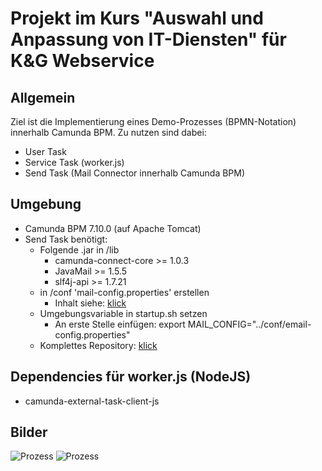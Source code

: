 # Projekt im Kurs "Auswahl und Anpassung von IT-Diensten" für K&G Webservice
## Allgemein
Ziel ist die Implementierung eines Demo-Prozesses (BPMN-Notation) innerhalb Camunda BPM. Zu nutzen sind dabei:
- User Task
- Service Task (worker.js)
- Send Task (Mail Connector innerhalb Camunda BPM)
## Umgebung
- Camunda BPM 7.10.0 (auf Apache Tomcat)
- Send Task benötigt:
  - Folgende .jar in /lib
    - camunda-connect-core >= 1.0.3
    - JavaMail >= 1.5.5
    - slf4j-api >= 1.7.21
  - in /conf 'mail-config.properties' erstellen
    - Inhalt siehe: [klick](https://github.com/camunda/camunda-bpm-mail#how-to-configure-it)
  - Umgebungsvariable in startup.sh setzen
    - An erste Stelle einfügen: export MAIL_CONFIG="../conf/email-config.properties"
  - Komplettes Repository: [klick](https://github.com/camunda/camunda-bpm-mail#camunda-bpm-mail)
## Dependencies für worker.js (NodeJS)
- camunda-external-task-client-js
## Bilder 
![Prozess](../master/images/crm_bpmn.png)
![Prozess](../master/images/crm_dmn.png)

